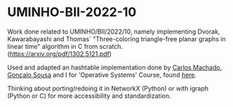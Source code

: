 # UMINHO-BII-2022-10
Work done related to UMINHO/BII/2022/10, namely implementing Dvorak, Kawarabayashi and Thomas´ "Three-coloring triangle-free planar graphs in linear time" algorithm in C from scratch. (https://arxiv.org/pdf/1302.5121.pdf)

Used and adapted an hashtable implementation done by [Carlos Machado](https://github.com/hiddenduck), [Gonçalo Sousa](https://github.com/mirelois) and I for 'Operative Systems' Course, found [here](https://github.com/mirelois/projetoSO).

Thinking about porting/redoing it in NetworkX (Python) or with igraph (Python or C) for more accessibility and standardization.
